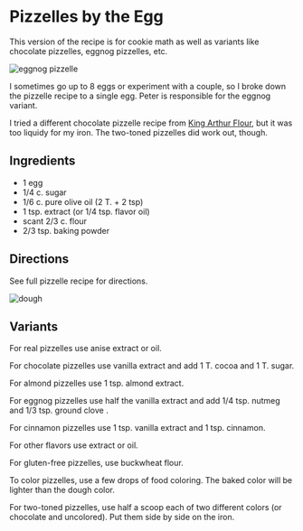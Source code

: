 # Pizzelles by the Egg

This version of the recipe is for cookie math as well as variants like chocolate pizzelles, eggnog pizzelles, etc.

![eggnog pizzelle](http://mcdemarco.net/files/recipes/eggnog_pizzelle.jpg)

I sometimes go up to 8 eggs or experiment with a couple, so I broke down the pizzelle recipe to a single egg.  Peter is responsible for the eggnog variant.

I tried a different chocolate pizzelle recipe from [King Arthur Flour](http://www.kingarthurflour.com/recipes/chocolate-pizzelle-recipe), but it was too liquidy for my iron.  The two-toned pizzelles did work out, though.

## Ingredients

* 1 egg
* 1/4 c. sugar
* 1/6 c. pure olive oil (2 T. + 2 tsp)
* 1 tsp. extract (or 1/4 tsp. flavor oil)
* scant 2/3 c. flour
* 2/3 tsp. baking powder

## Directions

See full pizzelle recipe for directions.

![dough](http://mcdemarco.net/files/recipes/dough.jpg)

## Variants

For real pizzelles use anise extract or oil. 

For chocolate pizzelles use vanilla extract and add 1 T. cocoa and 1 T. sugar.

For almond pizzelles use 1 tsp. almond extract.

For eggnog pizzelles use half the vanilla extract and add 1/4 tsp. nutmeg and 1/3 tsp. ground clove .

For cinnamon pizzelles use 1 tsp. vanilla extract and 1 tsp. cinnamon.

For other flavors use extract or oil.

For gluten-free pizzelles, use buckwheat flour.

To color pizzelles, use a few drops of food coloring.  The baked color will be lighter than the dough color.

For two-toned pizzelles, use half a scoop each of two different colors (or chocolate and uncolored).  Put them side by side on the iron.

